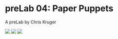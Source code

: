 # preLab 04: Paper Puppets

A preLab by Chris Kruger<BR>

<img src="https://i.imgur.com/eAOIUUB.png">
<img src="https://i.imgur.com/PdUSkzY.png">
<img src="https://i.imgur.com/StdAwIH.png">
